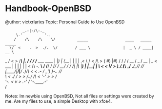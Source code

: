 # Handbook-OpenBSD

@uthor: victxrlarixs
Topic: Personal Guide to Use OpenBSD


            _.-|-/\-._     
         \-'          '-.    
        /    /\    /\    \/          _____                 ____   _____ _____  
      \/  <    .  >  ./.  \/        / ___ \               |  _ \ / ____|  __ \ 
  _   /  <         > /___\ |.      / /  / /___  ___  ____ | |_) | (___ | |  | |
.< \ /  <     /\    > ( #) |#)    / /  / / __ \/ _ \/ __ \|  _ < \___ \| |  | |
  | |    <       /\   -.   __\   / /__/ / /_/ /  __/ / / /| |_) |____) | |__| |
   \   <  <   V      > )./_._(\  \_____/ .___/\___/_/ /_/ |____/|_____/|_____/ 
  .)/\   <  <  .-     /  \_'_) )-..   /_/                                    
      \  <   ./  /  > >       /._./
      /\   <  '-' >    >    /   
        '-._ < v    >   _.-'
          / '-.______.-' \
                 \/

Notes:
Im newbie using OpenBSD, Not all files or settings were created by me.
Are my files to use, a simple Desktop with xfce4.
